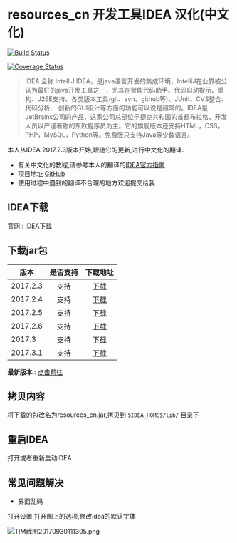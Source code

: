 # **resources_cn** 开发工具IDEA 汉化(中文化)

[![Build Status](https://travis-ci.org/IntelliJ-Localization/ij_resources_cn.png?branch=master)](https://travis-ci.org/IntelliJ-Localization/ij_resources_cn)

[![Coverage Status](https://coveralls.io/repos/github/IntelliJ-Localization/ij_resources_cn/badge.svg?branch=master)](https://coveralls.io/github/IntelliJ-Localization/ij_resources_cn?branch=master)


>IDEA 全称 IntelliJ IDEA，是java语言开发的集成环境，IntelliJ在业界被公认为最好的java开发工具之一，尤其在智能代码助手、代码自动提示、重构、J2EE支持、各类版本工具(git、svn、github等)、JUnit、CVS整合、代码分析、 创新的GUI设计等方面的功能可以说是超常的。IDEA是JetBrains公司的产品，这家公司总部位于捷克共和国的首都布拉格，开发人员以严谨著称的东欧程序员为主。它的旗舰版本还支持HTML，CSS，PHP，MySQL，Python等。免费版只支持Java等少数语言。

本人从IDEA 2017.2.3版本开始,跟随它的更新,进行中文化的翻译.
- 有关中文化的教程,请参考本人的翻译的[IDEA官方指南](http://www.jianshu.com/p/96459aa977d9)
- 项目地址 [GitHub](https://github.com/Yihy/resources_cn)
- 使用过程中遇到的翻译不合理的地方欢迎提交给我

## IDEA下载
官网 : [IDEA下载](https://www.jetbrains.com/idea/download)

## 下载jar包

| 版本     | 是否支持    | 下载地址    |
| -       | :-:       |  :-:   |
|2017.2.3 | 支持       |   [下载](https://github.com/Yihy/resources_cn/releases/latest)   |
|2017.2.4 |  支持    |   [下载](https://github.com/Yihy/resources_cn/releases/latest)  |
|2017.2.5 |  支持    |     [下载](https://github.com/Yihy/resources_cn/releases/latest)     |
|2017.2.6 |  支持    |     [下载](https://github.com/Yihy/resources_cn/releases/latest)     |
|2017.3 |  支持    |     [下载](https://github.com/Yihy/resources_cn/releases/latest)     |
|2017.3.1 |  支持    |     [下载](https://github.com/Yihy/resources_cn/releases/latest)     |

**最新版本** : [点击前往](https://github.com/Yihy/resources_cn/releases/latest)

## 拷贝内容
将下载的包改名为resources_cn.jar,拷贝到 `$IDEA_HOME$/lib/` 目录下

## 重启IDEA
打开或者重新启动IDEA

## 常见问题解决
- 界面乱码

打开设置
打开图上的选项,修改idea的默认字体

![TIM截图20170930111305.png](http://upload-images.jianshu.io/upload_images/2197548-1dc51c3811a92fa4.png?imageMogr2/auto-orient/strip%7CimageView2/2/w/1240)
